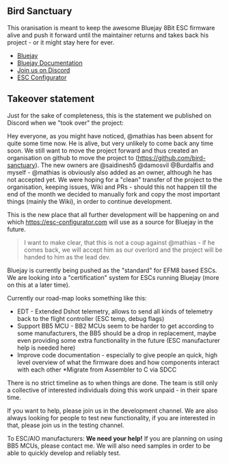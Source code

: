 ## Bird Sanctuary

This oranisation is meant to keep the awesome Bluejay 8Bit ESC firmware alive and push it forward until the maintainer returns and takes back his project - or it might stay here for ever.

* [Bluejay](https://github.com/mathiasvr/bluejay)
* [Bluejay Documentation](https://github.com/bird-sanctuary/bluejay-documentation)
* [Join us on Discord](https://discord.gg/phAmtxnMMN)
* [ESC Configurator](https://esc-configurator.com)


## Takeover statement
Just for the sake of completeness, this is the statement we published on Discord when we "took over" the project:

Hey everyone,
as you might have noticed, @mathias has been absent for quite some time now. He is alive, but very unlikely to come back any time soon. We still want to move the project forward and thus created an organisation on github to move the project to (https://github.com/bird-sanctuary). The new owners are @saidinesh5 @damosvil @Burdalfis and myself - @mathias is obviously also added as an owner, although he has not accepted yet. We were hoping for a "clean" transfer of the project to the organisation, keeping issues, Wiki and PRs - should this not happen till the end of the month we decided to manually fork and copy the most important things (mainly the Wiki), in order to continue development.

This is the new place that all further development will be happening on and which https://esc-configurator.com will use as a source for Bluejay in the future.

> I want to make clear, that this is not a coup against @mathias - if he comes back, we will accept him as our overlord and the project will be handed to him as the lead dev.

Bluejay is currently being pushed as the "standard" for EFM8 based ESCs. We are looking into a "certification" system for ESCs running Bluejay (more on this at a later time).

Currently our road-map looks something like this:

* EDT - Extended Dshot telemetry, allows to send all kinds of telemetry back to the flight controller (ESC temp, debug flags)
* Support BB5 MCU - BB2 MCUs seem to be harder to get according to some manufacturers, the BB5 should be a drop in replacement, maybe even providing some extra functionality in the future (ESC manufacturer help is needed here)
* Improve code documentation - especially to give people an quick, high level overview of what the firmware does and how components interact with each other
*Migrate from Assembler to C via SDCC

There is no strict timeline as to when things are done. The team is still only a collective of interested individuals doing this work unpaid - in their spare time.

If you want to help, please join us in the development channel. We are also always looking for people to test new functionality, if you are interested in that, please join us in the testing channel.

To ESC/AIO manufacturers: **We need your help!** If you are planning on using BB5 MCUs, please contact me. We will also need samples in order to be able to quickly develop and reliably test.

<!--

**Here are some ideas to get you started:**

🙋‍♀️ A short introduction - what is your organization all about?
🌈 Contribution guidelines - how can the community get involved?
👩‍💻 Useful resources - where can the community find your docs? Is there anything else the community should know?
🍿 Fun facts - what does your team eat for breakfast?
🧙 Remember, you can do mighty things with the power of [Markdown](https://docs.github.com/github/writing-on-github/getting-started-with-writing-and-formatting-on-github/basic-writing-and-formatting-syntax)
-->
